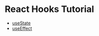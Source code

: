 # React Hooks Tutorial
* [useState](https://www.youtube.com/watch?v=9xhKH43llhU&list=PLN3n1USn4xlmyw3ebYuZmGp60mcENitdM&index=1)
* [useEffect](https://www.youtube.com/watch?v=j1ZRyw7OtZs&list=PLN3n1USn4xlmyw3ebYuZmGp60mcENitdM&index=2)

